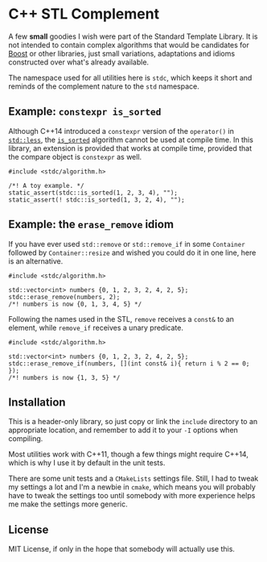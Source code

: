 # C++ STL Complement
A few **small** goodies I wish were part of the Standard Template Library. It is not
intended to contain complex algorithms that would be candidates for
[Boost](http://www.boost.org/) or other libraries, just small variations, adaptations
and idioms constructed over what's already available.

The namespace used for all utilities here is `stdc`, which keeps it short and
reminds of the complement nature to the `std` namespace.

## Example: `constexpr is_sorted`
Although C++14 introduced a `constexpr` version of the `operator()` in
[`std::less`](http://en.cppreference.com/w/cpp/utility/functional/less), the
[`is_sorted`](http://en.cppreference.com/w/cpp/algorithm/is_sorted) algorithm
cannot be used at compile time. In this library, an extension is provided that
works at compile time, provided that the compare object is `constexpr` as well.

```
#include <stdc/algorithm.h>

/*! A toy example. */
static_assert(stdc::is_sorted(1, 2, 3, 4), "");
static_assert(! stdc::is_sorted(1, 3, 2, 4), "");
```

## Example: the `erase_remove` idiom
If you have ever used `std::remove` or `std::remove_if` in some `Container` followed by `Container::resize` and wished you could do it in one line, here is an alternative.

```
#include <stdc/algorithm.h>

std::vector<int> numbers {0, 1, 2, 3, 2, 4, 2, 5};
stdc::erase_remove(numbers, 2);
/*! numbers is now {0, 1, 3, 4, 5} */
```

Following the names used in the STL, `remove` receives a `const&` to an element, while `remove_if` receives a unary predicate.

```
#include <stdc/algorithm.h>

std::vector<int> numbers {0, 1, 2, 3, 2, 4, 2, 5};
stdc::erase_remove_if(numbers, [](int const& i){ return i % 2 == 0; });
/*! numbers is now {1, 3, 5} */
```

## Installation
This is a header-only library, so just copy or link the `include` directory to
an appropriate location, and remember to add it to your `-I` options when
compiling.

Most utilities work with C++11, though a few things might require C++14, which
is why I use it by default in the unit tests.

There are some unit tests and a `CMakeLists` settings file. Still, I had to
tweak my settings a lot and I'm a newbie in `cmake`, which means you will
probably have to tweak the settings too until somebody with more experience
helps me make the settings more generic.

## License
MIT License, if only in the hope that somebody will actually use this.
